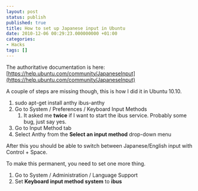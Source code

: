 ```yaml
---
layout: post
status: publish
published: true
title: How to set up Japanese input in Ubuntu
date: 2010-12-06 00:29:23.000000000 +01:00
categories:
- Hacks
tags: []
---
```

The authoritative documentation is here:
[https://help.ubuntu.com/community/JapaneseInput](https://help.ubuntu.com/community/JapaneseInput)

A couple of steps are missing though, this is how I did it in Ubuntu 10.10.
<ol>
	<li>sudo apt-get install anthy ibus-anthy</li>
	<li>Go to System / Preferences / Keyboard Input Methods
<ol>
	<li>It asked me <strong>twice</strong> if I want to start the ibus service. Probably some bug, just say yes.</li>
</ol>
</li>
	<li>Go to Input Method tab</li>
	<li>Select Anthy from the <strong>Select an input method</strong> drop-down menu</li>
</ol>
After this you should be able to switch between Japanese/English input with Control + Space.

To make this permanent, you need to set one more thing.
<ol>
	<li>Go to System / Administration / Language Support</li>
	<li>Set <strong>Keyboard input method system</strong> to <strong>ibus</strong></li>
</ol>

